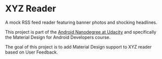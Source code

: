 # XYZ Reader
A mock RSS feed reader featuring banner photos and shocking headlines.

This project is part of the [Android Nanodegree at Udacity](https://www.udacity.com/course/android-developer-nanodegree--nd801) and specifically the Material Design for Android Developers course.

The goal of this project is to add Material Design support to XYZ reader based on User Feedback.

